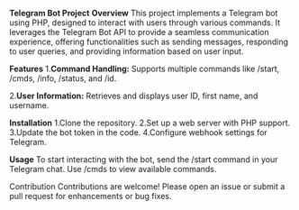 **Telegram Bot Project**
**Overview**
This project implements a Telegram bot using PHP, designed to interact with users through various commands. It leverages the Telegram Bot API to provide a seamless communication experience, offering functionalities such as sending messages, responding to user queries, and providing information based on user input.

**Features**
1.**Command Handling:** Supports multiple commands like /start, /cmds, /info, /status, and /id.

2.**User Information:** Retrieves and displays user ID, first name, and username.

**Installation**
1.Clone the repository.
2.Set up a web server with PHP support.
3.Update the bot token in the code.
4.Configure webhook settings for Telegram.

**Usage**
To start interacting with the bot, send the /start command in your Telegram chat. Use /cmds to view available commands.

Contribution
Contributions are welcome! Please open an issue or submit a pull request for enhancements or bug fixes.
